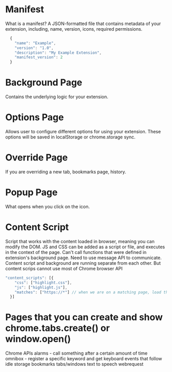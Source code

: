 # Manifest

What is a manifest?
A JSON-formatted file that contains metadata of your extension, including, name, version, icons, required permissions.

``` js
  {
    "name": "Example",
    "version": "1.0",
    "description": "My Example Extension",
    "manifest_version": 2
  }

```


# Background Page

Contains the underlying logic for your extension.

# Options Page

Allows user to configure different options for using your extension. These options will be saved in localStorage or chrome.storage sync.

# Override Page

If you are overriding a new tab, bookmarks page, history.

# Popup Page

What opens when you click on the icon.

# Content Script

Script that works with the content loaded in browser, meaning you can modify the DOM. JS and CSS can be added as a script or file, and executes in the context of the page.
Can't call functions that were defined in extension's background page. Need to use message API to communicate. Content script and background are running separate from each other.
But content scrips cannot use most of Chrome browser API

```js
"content_scripts": [{
    "css": ["highlight.css"],
    "js": ["highlight.js"],
    "matches": ["https://*"] // when we are on a matching page, load this css and js
  }]
```

# Pages that you can create and show chrome.tabs.create() or window.open()


Chrome APIs
alarms - call something after a certain amount of time
omnibox - register a specific keyword and get keyboard events that follow
idle
storage
bookmarks
tabs/windows
text to speech
webrequest
